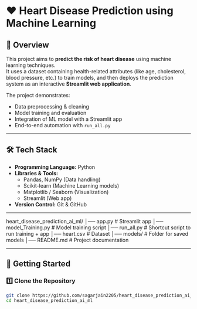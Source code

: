 # ❤️ Heart Disease Prediction using Machine Learning

## 📌 Overview
This project aims to **predict the risk of heart disease** using machine learning techniques.  
It uses a dataset containing health-related attributes (like age, cholesterol, blood pressure, etc.) to train models, and then deploys the prediction system as an interactive **Streamlit web application**.

The project demonstrates:
- Data preprocessing & cleaning
- Model training and evaluation
- Integration of ML model with a Streamlit app
- End-to-end automation with `run_all.py`

---

## 🛠 Tech Stack
- **Programming Language:** Python
- **Libraries & Tools:**
  - Pandas, NumPy (Data handling)
  - Scikit-learn (Machine Learning models)
  - Matplotlib / Seaborn (Visualization)
  - Streamlit (Web app)
- **Version Control:** Git & GitHub

---

heart_disease_prediction_ai_ml/
│── app.py              # Streamlit app
│── model_Training.py   # Model training script
│── run_all.py          # Shortcut script to run training + app
│── heart.csv           # Dataset
│── models/             # Folder for saved models
│── README.md           # Project documentation



---

## 🚀 Getting Started

### 1️⃣ Clone the Repository
```bash
git clone https://github.com/sagarjain2205/heart_disease_prediction_ai_ml.git
cd heart_disease_prediction_ai_ml
